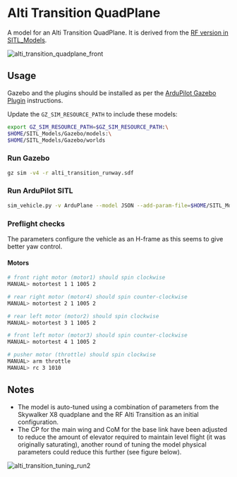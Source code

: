# Alti Transition QuadPlane

A model for an Alti Transition QuadPlane. It is derived from the [RF version in SITL_Models](https://github.com/ArduPilot/SITL_Models/tree/master/RealFlight/Released_Models/QuadPlanes/Alti_Transition_QuadPlane).

![alti_transition_quadplane_front](https://user-images.githubusercontent.com/24916364/150612555-958a64d4-c434-4f90-94bd-678e6b6011ec.png)


## Usage

Gazebo and the plugins should be installed as per the [ArduPilot Gazebo Plugin](https://github.com/ArduPilot/ardupilot_gazebo) instructions.

Update the `GZ_SIM_RESOURCE_PATH` to include these models:

```bash
export GZ_SIM_RESOURCE_PATH=$GZ_SIM_RESOURCE_PATH:\
$HOME/SITL_Models/Gazebo/models:\
$HOME/SITL_Models/Gazebo/worlds
```

### Run Gazebo

```bash
gz sim -v4 -r alti_transition_runway.sdf
```

###  Run ArduPilot SITL

```bash
sim_vehicle.py -v ArduPlane --model JSON --add-param-file=$HOME/SITL_Models/Gazebo/config/alti_transition_quad.param --console --map
```

### Preflight checks

The parameters configure the vehicle as an H-frame as this seems to give better yaw control.

#### Motors

```bash
# front right motor (motor1) should spin clockwise
MANUAL> motortest 1 1 1005 2

# rear right motor (motor4) should spin counter-clockwise
MANUAL> motortest 2 1 1005 2

# rear left motor (motor2) should spin clockwise
MANUAL> motortest 3 1 1005 2

# front left motor (motor3) should spin counter-clockwise
MANUAL> motortest 4 1 1005 2

# pusher motor (throttle) should spin clockwise
MANUAL> arm throttle
MANUAL> rc 3 1010
```

## Notes

- The model is auto-tuned using a combination of parameters from the Skywalker X8 quadplane and the RF Alti Transition as an initial configuration.
- The CP for the main wing and CoM for the base link have been adjusted to reduce the amount of elevator required to maintain level flight (it was originally saturating), another round of tuning the model physical parameters could reduce this further (see figure below).

![alti_transition_tuning_run2](https://user-images.githubusercontent.com/24916364/150661239-14fb132c-8863-4307-8f38-216f6738786d.png)

